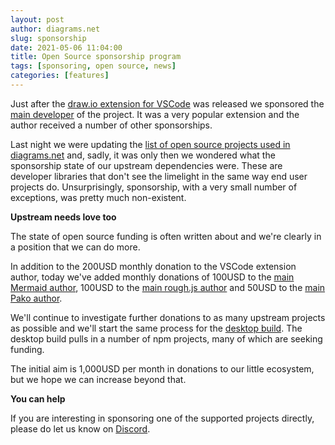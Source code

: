 ```yaml
---
layout: post
author: diagrams.net
slug: sponsorship
date: 2021-05-06 11:04:00
title: Open Source sponsorship program
tags: [sponsoring, open source, news]
categories: [features]
---
```


Just after the [draw.io extension for VSCode](https://github.com/hediet/vscode-drawio) was released we sponsored the [main developer](https://github.com/hediet) of the project. It was a very popular extension and the author received a number of other sponsorships.

Last night we were updating the [list of open source projects used in diagrams.net](https://github.com/jgraph/security-privacy-legal/tree/dev/OpenSource) and, sadly, it was only then we wondered what the sponsorship state of our upstream dependencies were. These are developer libraries that don't see the limelight in the same way end user projects do. Unsurprisingly, sponsorship, with a very small number of exceptions, was pretty much non-existent.

**Upstream needs love too**

The state of open source funding is often written about and we're clearly in a position that we can do more.

In addition to the 200USD monthly donation to the VSCode extension author, today we've added monthly donations of 100USD to the [main Mermaid author](https://github.com/sponsors/knsv), 100USD to the [main rough.js author](https://github.com/sponsors/pshihn) and 50USD to the [main Pako author](https://opencollective.com/puzrin).

We'll continue to investigate further donations to as many upstream projects as possible and we'll start the same process for the [desktop build](https://github.com/jgraph/drawio-desktop). The desktop build pulls in a number of npm projects, many of which are seeking funding.

The initial aim is 1,000USD per month in donations to our little ecosystem, but we hope we can increase beyond that.

**You can help**

If you are interesting in sponsoring one of the supported projects directly, please do let us know on [Discord](https://discord.gg/7532ynTeuv).